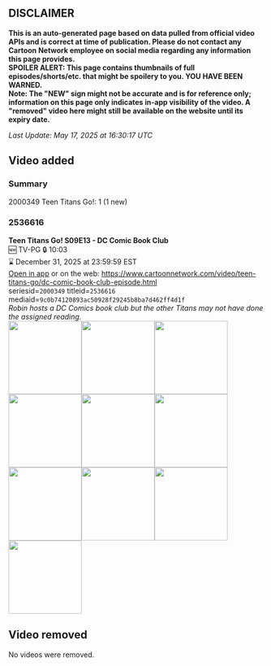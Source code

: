 ## DISCLAIMER
**This is an auto-generated page based on data pulled from official video APIs and is correct at time of publication. Please do not contact any Cartoon Network employee on social media regarding any information this page provides.**  
**SPOILER ALERT: This page contains thumbnails of full episodes/shorts/etc. that might be spoilery to you. YOU HAVE BEEN WARNED.**  
**Note: The "NEW" sign might not be accurate and is for reference only; information on this page only indicates in-app visibility of the video. A "removed" video here might still be available on the website until its expiry date.**  

_Last Update: May 17, 2025 at 16:30:17 UTC_
## Video added
### Summary
2000349 Teen Titans Go!: 1 (1 new)  
### 2536616
**Teen Titans Go! S09E13 - DC Comic Book Club**  
🆕 TV-PG 🔒 10:03  
⌛ December 31, 2025 at 23:59:59 EST  
[Open in app](https://cnvideo.sercomkc.org/redirector.html?type=cnapp&seriesid=2000349&titleid=2536616&mediaid=9c0b74120893ac50928f29245b8ba7d462ff4d1f) or on the web: https://www.cartoonnetwork.com/video/teen-titans-go/dc-comic-book-club-episode.html  
seriesid=`2000349` titleid=`2536616` mediaid=`9c0b74120893ac50928f29245b8ba7d462ff4d1f`  
_Robin hosts a DC Comics book club but the other Titans may not have done the assigned reading._  
<a href="https://s3.amazonaws.com/cartoonorchestrator/2536616_001_1280x720.jpg"><img src="https://s3.amazonaws.com/cartoonorchestrator/2536616_001_640x360.jpg" height="144px" /></a><a href="https://s3.amazonaws.com/cartoonorchestrator/2536616_002_1280x720.jpg"><img src="https://s3.amazonaws.com/cartoonorchestrator/2536616_002_640x360.jpg" height="144px" /></a><a href="https://s3.amazonaws.com/cartoonorchestrator/2536616_003_1280x720.jpg"><img src="https://s3.amazonaws.com/cartoonorchestrator/2536616_003_640x360.jpg" height="144px" /></a><a href="https://s3.amazonaws.com/cartoonorchestrator/2536616_004_1280x720.jpg"><img src="https://s3.amazonaws.com/cartoonorchestrator/2536616_004_640x360.jpg" height="144px" /></a><a href="https://s3.amazonaws.com/cartoonorchestrator/2536616_005_1280x720.jpg"><img src="https://s3.amazonaws.com/cartoonorchestrator/2536616_005_640x360.jpg" height="144px" /></a><a href="https://s3.amazonaws.com/cartoonorchestrator/2536616_006_1280x720.jpg"><img src="https://s3.amazonaws.com/cartoonorchestrator/2536616_006_640x360.jpg" height="144px" /></a><a href="https://s3.amazonaws.com/cartoonorchestrator/2536616_007_1280x720.jpg"><img src="https://s3.amazonaws.com/cartoonorchestrator/2536616_007_640x360.jpg" height="144px" /></a><a href="https://s3.amazonaws.com/cartoonorchestrator/2536616_008_1280x720.jpg"><img src="https://s3.amazonaws.com/cartoonorchestrator/2536616_008_640x360.jpg" height="144px" /></a><a href="https://s3.amazonaws.com/cartoonorchestrator/2536616_009_1280x720.jpg"><img src="https://s3.amazonaws.com/cartoonorchestrator/2536616_009_640x360.jpg" height="144px" /></a><a href="https://s3.amazonaws.com/cartoonorchestrator/2536616_010_1280x720.jpg"><img src="https://s3.amazonaws.com/cartoonorchestrator/2536616_010_640x360.jpg" height="144px" /></a>
## Video removed
No videos were removed.  
